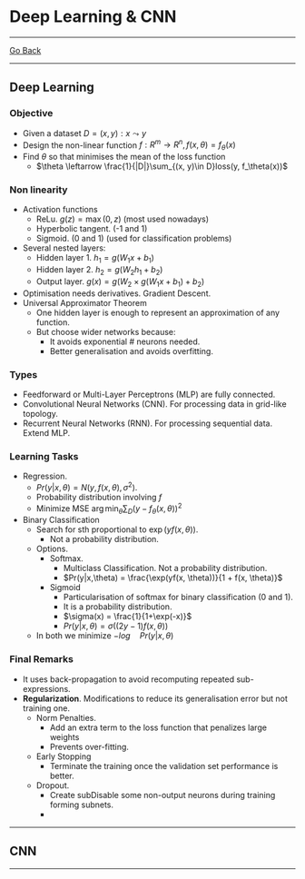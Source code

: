 # Deep Learning & CNN
---
[Go Back](UNIOVI/3S2_IntSys/README.md)

---
## Deep Learning 
### Objective
- Given a dataset $D = {(x, y)  : x \leadsto y}$
- Design the non-linear function $f : R^m \to R^n, f(x, \theta) = f_\theta(x)$
- Find $\theta$ so that minimises the mean of the loss function
	- $\theta \leftarrow \frac{1}{|D|}\sum_{(x, y)\in D}loss(y, f_\theta(x))$
### Non linearity
- Activation functions
	- ReLu. $g(z) = \max(0, z)$ (most used nowadays)
	- Hyperbolic tangent. (-1 and 1)
	- Sigmoid. (0 and 1) (used for classification problems)
- Several nested layers:
	- Hidden layer 1. $h_1 = g(W_1x+b_1)$
	- Hidden layer 2. $h_2 = g(W_2h_1+b_2)$
	- Output layer. $g(x) =  g(W_2\times g(W_1x+b_1)+b_2)$
- Optimisation needs derivatives. Gradient Descent.
- Universal Approximator Theorem
	- One hidden layer is enough to represent an approximation of any function.
	- But choose wider networks because:
		- It avoids exponential # neurons needed.
		- Better generalisation and avoids overfitting.
### Types
- Feedforward or Multi-Layer Perceptrons (MLP) are fully connected.
- Convolutional Neural Networks (CNN). For processing data in grid-like topology.
- Recurrent Neural Networks (RNN). For processing sequential data. Extend MLP.
### Learning Tasks
- Regression.
	- $Pr(y|x, \theta) = N( y, f(x, \theta), \sigma^2)$.
	- Probability distribution involving $f$
	- Minimize MSE $\arg\min_\theta \sum_{D}(y - f_\theta(x, \theta))^2$
- Binary Classification
	- Search for sth proportional to $\exp(yf(x,\theta))$.
		- Not a probability distribution.
	- Options.
		- Softmax. 
			- Multiclass Classification. Not a probability distribution.
			- $Pr(y|x,\theta) = \frac{\exp(yf(x, \theta))}{1 + f(x, \theta)}$
		- Sigmoid
			- Particularisation of softmax for binary classification (0 and 1).
			- It is a probability distribution.
			- $\sigma(x) = \frac{1}{1+\exp(-x)}$ 
			- $Pr(y|x,\theta) = \sigma((2y-1)f(x,\theta))$
	- In both we minimize $-log\quad Pr(y|x, \theta)$
### Final Remarks
- It uses back-propagation to avoid recomputing repeated sub-expressions.
- **Regularization**. Modifications to reduce its generalisation error but not training one.
	- Norm Penalties.
		- Add an extra term to the loss function that penalizes large weights
		- Prevents over-fitting.
	- Early Stopping
		- Terminate the training once the validation set performance is better.
	- Dropout.
		- Create subDisable some non-output neurons during training forming subnets.
		- 
---
## CNN

---